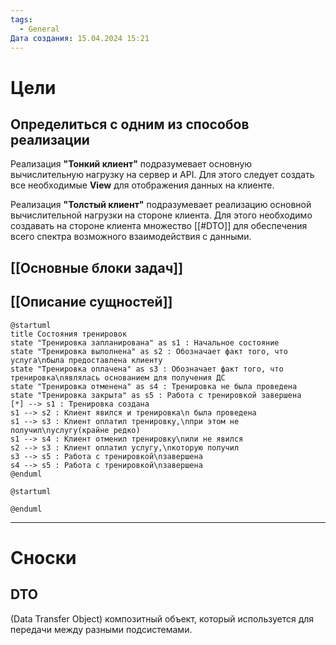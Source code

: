 ```yaml
---
tags:
  - General
Дата создания: 15.04.2024 15:21
---
```

# Цели

## Определиться с одним из способов реализации

Реализация **"Тонкий клиент"** подразумевает основную вычислительную нагрузку на сервер и API. Для этого следует создать все необходимые **View** для отображения данных на клиенте.

Реализация **"Толстый клиент"** подразумевает реализацию основной вычислительной нагрузки на стороне клиента. Для этого необходимо создавать на стороне клиента множество [[#DTO]] для обеспечения всего спектра возможного взаимодействия с данными.

## [[Основные блоки задач]]

## [[Описание сущностей]]


```plantuml
@startuml
title Состояния тренировок
state "Тренировка запланирована" as s1 : Начальное состояние
state "Тренировка выполнена" as s2 : Обозначает факт того, что услуга\nбыла предоставлена клиенту
state "Тренировка оплачена" as s3 : Обозначает факт того, что тренировка\nявлялась основанием для получения ДС
state "Тренировка отменена" as s4 : Тренировка не была проведена
state "Тренировка закрыта" as s5 : Работа с тренировкой завершена
[*] --> s1 : Тренировка создана
s1 --> s2 : Клиент явился и тренировка\n была проведена
s1 --> s3 : Клиент оплатил тренировку,\nпри этом не получил\nуслугу(крайне редко)
s1 --> s4 : Клиент отменил тренировку\nили не явился
s2 --> s3 : Клиент оплатил услугу,\nкоторую получил
s3 --> s5 : Работа с тренировкой\nзавершена
s4 --> s5 : Работа с тренировкой\nзавершена
@enduml

@startuml

@enduml
```





---
# Сноски
## DTO
(Data Transfer Object) композитный объект, который используется для передачи между разными подсистемами.